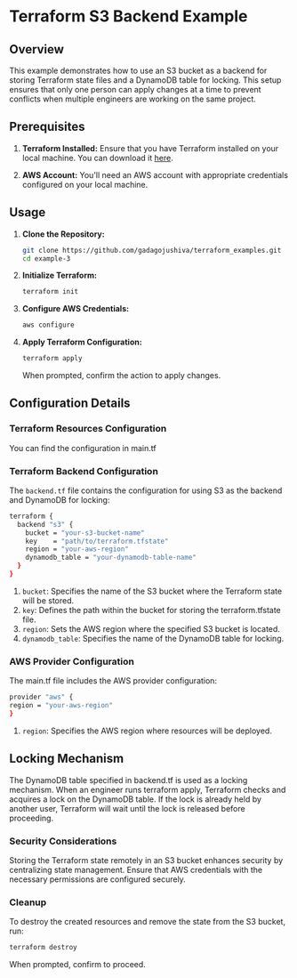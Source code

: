 # Terraform S3 Backend Example

## Overview

This example demonstrates how to use an S3 bucket as a backend for storing Terraform state files and a DynamoDB table for locking. This setup ensures that only one person can apply changes at a time to prevent conflicts when multiple engineers are working on the same project.

## Prerequisites

1. **Terraform Installed:** Ensure that you have Terraform installed on your local machine. You can download it [here](https://www.terraform.io/downloads.html).

2. **AWS Account:** You'll need an AWS account with appropriate credentials configured on your local machine.

## Usage

1. **Clone the Repository:**

    ```bash
    git clone https://github.com/gadagojushiva/terraform_examples.git
    cd example-3
    ```

2. **Initialize Terraform:**

    ```bash
    terraform init
    ```

3. **Configure AWS Credentials:**

    ```bash
    aws configure
    ```

4. **Apply Terraform Configuration:**

    ```bash
    terraform apply
    ```

    When prompted, confirm the action to apply changes.

## Configuration Details
### Terraform Resources Configuration
You can find the configuration in main.tf
### Terraform Backend Configuration

The `backend.tf` file contains the configuration for using S3 as the backend and DynamoDB for locking:


```bash
terraform {
  backend "s3" {
    bucket = "your-s3-bucket-name"
    key    = "path/to/terraform.tfstate"
    region = "your-aws-region"
    dynamodb_table = "your-dynamodb-table-name"
  }
}
```

1. `bucket`: Specifies the name of the S3 bucket where the Terraform state will be stored.
2. `key`: Defines the path within the bucket for storing the terraform.tfstate file.
3. `region`: Sets the AWS region where the specified S3 bucket is located.
4. `dynamodb_table`: Specifies the name of the DynamoDB table for locking.

### AWS Provider Configuration
The main.tf file includes the AWS provider configuration:
```bash
provider "aws" {
region = "your-aws-region"
}
```
1. `region`: Specifies the AWS region where resources will be deployed.
## Locking Mechanism

The DynamoDB table specified in backend.tf is used as a locking mechanism. When an engineer runs terraform apply, Terraform checks and acquires a lock on the DynamoDB table. If the lock is already held by another user, Terraform will wait until the lock is released before proceeding.
### Security Considerations
Storing the Terraform state remotely in an S3 bucket enhances security by centralizing state management. Ensure that AWS credentials with the necessary permissions are configured securely.

### Cleanup
To destroy the created resources and remove the state from the S3 bucket, run:
```bash
terraform destroy
```
When prompted, confirm to proceed.
